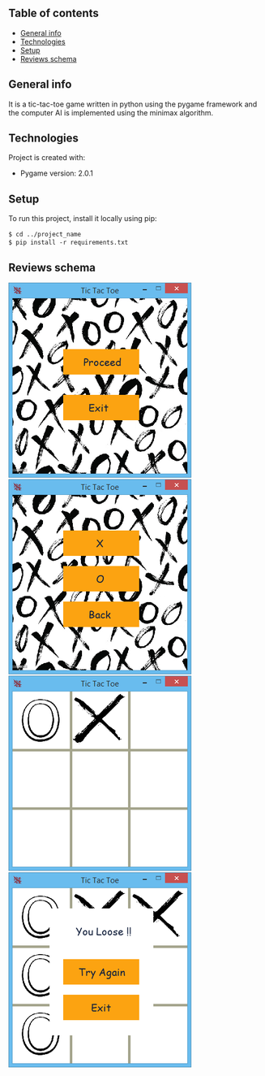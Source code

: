 ## Table of contents
* [General info](#general-info)
* [Technologies](#technologies)
* [Setup](#setup)
* [Reviews schema](#reviews-schema)

## General info
It is a tic-tac-toe game written in python using the pygame framework and the computer AI is implemented using the minimax algorithm.
	
## Technologies
Project is created with:
* Pygame version: 2.0.1
	
## Setup
To run this project, install it locally using pip:

```
$ cd ../project_name
$ pip install -r requirements.txt
```

## Reviews schema
![Reviews schema](./Review/1.PNG)
![Reviews schema](./Review/2.PNG)
![Reviews schema](./Review/3.PNG)
![Reviews schema](./Review/4.PNG)

